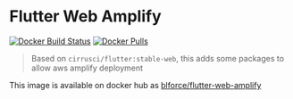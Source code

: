 # Flutter Web Amplify

[![Docker Build Status](https://img.shields.io/docker/automated/blforce/flutter-web-amplify)](https://hub.docker.com/repository/docker/blforce/flutter-web-amplify/builds)
[![Docker Pulls](https://img.shields.io/docker/pulls/blforce/flutter-web-amplify)](https://hub.docker.com/repository/docker/blforce/flutter-web-amplify)

> Based on `cirrusci/flutter:stable-web`, this adds some packages to allow aws amplify deployment

This image is available on docker hub as [blforce/flutter-web-amplify](https://hub.docker.com/repository/docker/blforce/flutter-web-amplify)